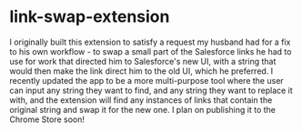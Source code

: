 # link-swap-extension

I originally built this extension to satisfy a request my husband had for a fix to his own workflow - to swap a small part of the Salesforce links he had to use for work that directed him to Salesforce's new UI, with a string that would then make the link direct him to the old UI, which he preferred. I recently updated the app to be a more multi-purpose tool where the user can input any string they want to find, and any string they want to replace it with, and the extension will find any instances of links that contain the original string and swap it for the new one. I plan on publishing it to the Chrome Store soon!

